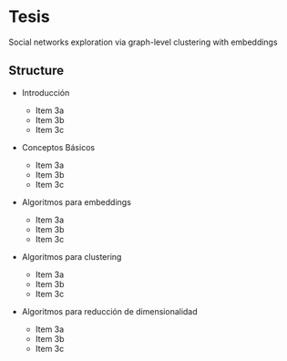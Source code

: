 # Tesis

Social networks exploration via graph-level clustering with embeddings

## Structure

* Introducción
    * Item 3a
    * Item 3b
    * Item 3c

* Conceptos Básicos
    * Item 3a
    * Item 3b
    * Item 3c

* Algoritmos para embeddings
    * Item 3a
    * Item 3b
    * Item 3c

* Algoritmos para clustering
    * Item 3a
    * Item 3b
    * Item 3c

* Algoritmos para reducción de dimensionalidad
    * Item 3a
    * Item 3b
    * Item 3c